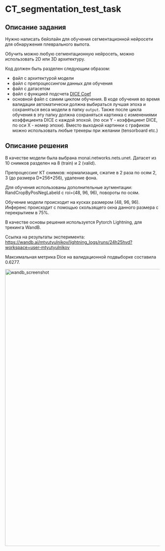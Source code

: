 # CT_segmentation_test_task

## Описание задания

Нужно написать бейзлайн для обучения сегментационной нейросети для обнаружения плеврального выпота. 

Обучить можно любую сегментационную нейросеть, можно использовать 2D или 3D архитектуру.

Код должен быть разделен следующим образом:

- файл с архитектурой модели
- файл с препроцессингом данных для обучения
- файл с датасетом
- файл с функцией подсчета [DICE Coef](https://radiopaedia.org/articles/dice-similarity-coefficient#:~:text=The%20Dice%20similarity%20coefficient%2C%20also,between%20two%20sets%20of%20data.)
- основной файл с самим циклом обучения. В коде обучения во время валидации автоматически должна  выбираться лучшая эпоха и сохраняться веса модели в папку `output`. Также после цикла обучения в эту папку должна сохраняться картинка с изменениями коэффициента DICE с каждой эпохой. (по оси Y - коэффициент DICE, по оси X - номер эпохи). Вместо выходной картинки с графиком можно использовать любые трекеры при желании (tensorboard etc.)

## Описание решения

В качестве модели была выбрана monai.networks.nets.unet. Датасет из 10 снимков разделен на 8 (train) и 2 (valid). 

Препроцессинг КТ снимков: нормализация, сжатие в 2 раза по осям 2, 3 (до размера D\*256\*256), удаление фона.

Для обучения использованы дополнительные аугментации: RandCropByPosNegLabeld с roi=(48, 96, 96), повороты по осям.

Обучение модели происходит на кусках размером (48, 96, 96). Инференс происходит с помощью скользящего окна данного размера с перекрытием в 75%.

В качестве основы решения используется Pytorch Lightning, для трекинга WandB.

Ссылка на результаты эксперимента: https://wandb.ai/mtyutyulnikov/lightning_logs/runs/24h25hvd?workspace=user-mtyutyulnikov

Максимальная метрика Dice на валидационной подвыборке составила 0.6277.

<img width="900" alt="wandb_screenshot" src="https://user-images.githubusercontent.com/64151232/205306072-2acae7cd-ed42-4fce-ac80-6e4d1a24a0f0.png">

